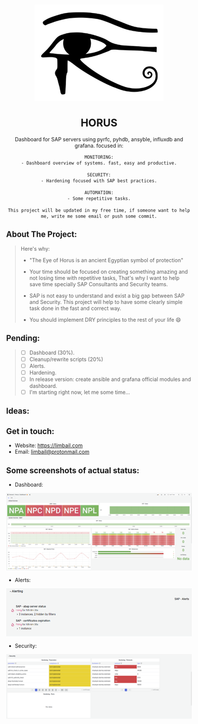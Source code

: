 <!-- PROJECT INFO -->
<div align="center">
  
  <img src="images/horuseye.png" class="img-responsive" alt="" class="logo" width="350" height="260"/>
  
  <h1 align="center">HORUS</h1>

  <p align="center">
    Dashboard for SAP servers using pyrfc, pyhdb, ansyble, influxdb and grafana. focused in:
    
    MONITORING:
    - Dashboard overview of systems. fast, easy and productive.
    
    SECURITY:
    - Hardening focused with SAP best practices.
    
    AUTOMATION:
    - Some repetitive tasks.

    This project will be updated in my free time, if someone want to help me, write me some email or push some commit.
  </p>
</div>


<!-- ABOUT THE PROJECT -->
## About The Project:
> Here's why:
> 
> * "The Eye of Horus is an ancient Egyptian symbol of protection"
> 
> * Your time should be focused on creating something amazing and not losing time with repetitive tasks, That's why I want to help save time specially SAP Consultants and Security teams.
> * SAP is not easy to understand and exist a big gap between SAP and Security. This project will help to have some clearly simple task done in the fast and correct way.
> * You should implement DRY principles to the rest of your life :smile:


<!-- ABOUT THE PROJECT -->
## Pending:
> - [ ] Dashboard   (30%).
> - [ ] Cleanup/rewrite scripts (20%)
> - [ ] Alerts.
> - [ ] Hardening.
> - [ ] In release version: create ansible and grafana official modules and dashboard.
> - [ ] I'm starting right now, let me some time...

<!-- Some ideas to be included -->
## Ideas:
> 
> 
> 

<!-- Contact me -->
## Get in touch:

* Website: https://limbail.com
* Email: limbail@protonmail.com


<!-- Some screenshots -->
## Some screenshots of actual status:
* Dashboard:

<img src="images/dashboard.png" class="img-responsive" alt="" class="logo"/>

* Alerts:

<img src="images/alerts.png" class="img-responsive" alt="" class="logo"/>

* Security:

<img src="images/security.png" class="img-responsive" alt="" class="logo"/>
